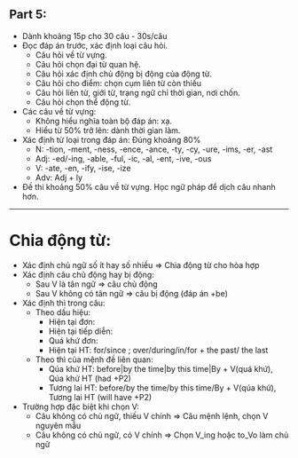 ## Part 5:

- Dành khoảng 15p cho 30 câu - 30s/câu
- Đọc đáp án trước, xác định loại câu hỏi.
  - Câu hỏi về từ vựng.
  - Câu hỏi chọn đại từ quan hệ.
  - Câu hỏi xác định chủ động bị động của động từ.
  - Câu hỏi cho điểm: chọn cụm liên từ còn thiếu
  - Câu hỏi liên từ, giới từ, trạng ngữ chỉ thời gian, nơi chốn.
  - Câu hỏi chọn thể động từ.
- Các câu về từ vựng:
  - Không hiểu nghĩa toàn bộ đáp án: xạ.
  - Hiểu từ 50% trở lên: dành thời gian làm.
- Xác định từ loại trong đáp án: Đúng khoảng 80%
  - N: -tion, -ment, -ness, -ence, -ance, -ty, -cy, -ure, -ims, -er, -ast
  - Adj: -ed/-ing, -able, -ful, -ic, -al, -ent, -ive, -ous
  - V: -ate, -en, -ify, -ise, -ize
  - Adv: Adj + ly
- Đề thi khoảng 50% câu về từ vựng. Học ngữ pháp để dịch câu nhanh hơn.

---

# Chia động từ:

- Xác định chủ ngữ số ít hay số nhiều => Chia động từ cho hòa hợp
- Xác định câu chủ động hay bị động:
  - Sau V là tân ngữ => câu chủ động
  - Sau V không có tân ngữ => câu bị động (đáp án +be)
- Xác định thì trong câu:
  - Theo dấu hiệu:
    - Hiện tại đơn:
    - Hiện tại tiếp diễn:
    - Quá khứ đơn:
    - Hiện tại HT: for/since ; over/during/in/for + the past/ the last
  - Theo thì của mệnh đề liên quan:
    - Qúa khứ HT: before|by the time|by this time|By + V(quá khứ), Qúa khứ HT (had +P2)
    - Tương lai HT: before/by the time/by this time/By + V(qúa khứ), Tương lai HT (will have +P2)
- Trường hợp đặc biệt khi chọn V:
  - Câu không có chủ ngữ, thiếu V chính => Câu mệnh lệnh, chọn V nguyên mẫu
  - Câu không có chủ ngữ, có V chính => Chọn V_ing hoặc to_Vo làm chủ ngữ
